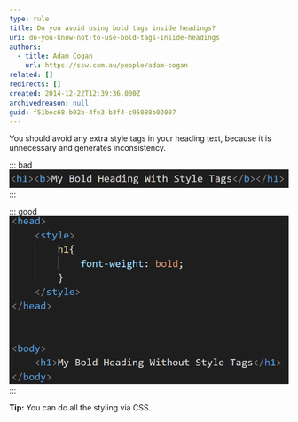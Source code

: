 ```yaml
---
type: rule
title: Do you avoid using bold tags inside headings?
uri: do-you-know-not-to-use-bold-tags-inside-headings
authors:
  - title: Adam Cogan
    url: https://ssw.com.au/people/adam-cogan
related: []
redirects: []
created: 2014-12-22T12:39:36.000Z
archivedreason: null
guid: f51bec68-b02b-4fe3-b3f4-c95088b02007
---
```

You should avoid any extra style tags in your heading text, because it is unnecessary and generates inconsistency. 

::: bad
![Figure: Bad example – bold tags being used within header tags.](heading-with-bold-tags.png)
:::

::: good
![Figure: Good example – all styling is being done through CSS.](heading-styled-with-css.png)
:::

<!--endintro-->

**Tip:** You can do all the styling via CSS.
